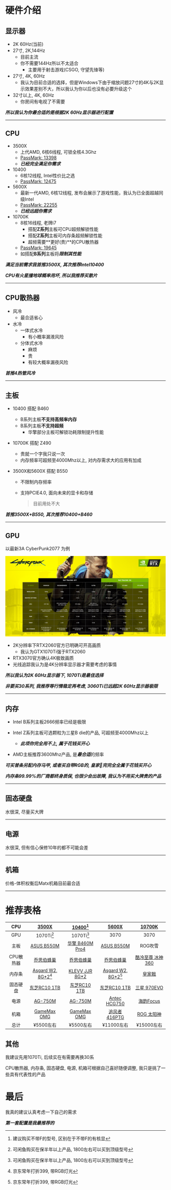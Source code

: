 # 硬件介绍

## 显示器

- 2K 60Hz(当前)
- 27寸, 2K,144Hz
  - 目前主流
  - 你不需要144Hz所以不太适合
    - 主要用于射击游戏(CSGO, 守望先锋等)
- 27寸, 4K, 60Hz
  - 我认为目前合适的选择，但是Windows下由于缩放问题27寸的4K与2K显示效果差别不大，所以我认为你以后也没有必要升级这个
- 32寸以上, 4K, 60Hz
  - 你房间有电视了不需要

***所以我认为你最合适的是根据2K 60Hz显示器进行配置***

---

## CPU 

- 3500X
  - 上代AMD, 6核6线程, 可锁全核4.3Ghz
  - [PassMark: 13398](https://www.cpubenchmark.net/cpu.php?cpu=AMD+Ryzen+5+3500X&id=3592)
  - ***已经完全满足你需求***
- 10400
  - 6核12线程, Intel性价比之选
  - [PassMark: 12475](https://www.cpubenchmark.net/cpu.php?cpu=Intel+Core+i5-10400+%40+2.90GHz&id=3737)
- 5600X
  - 最新一代AMD, 6核12线程, 发布会展示了游戏性能，我认为已全面超越同级Intel
  - [PassMark: 22255](https://www.cpubenchmark.net/cpu.php?cpu=AMD+Ryzen+5+5600X&id=3859)
  - ***已经远超你需求***
- 10700K
  - 8核16线程, 老牌i7
    - 搭配**Z系列**主板可CPU超频解锁性能
    - 搭配**Z系列**主板可内存条超频解锁性能
    - 超频需要**更好(贵)**的CPU散热器
  - [PassMark: 19645](https://www.cpubenchmark.net/cpu.php?cpu=Intel+Core+i7-10700K+%40+3.80GHz&id=3733)
  - 如搭配**B系列**主板将***限制其性能***

***满足当前需求我首推3500X, 其次推荐Intel10400***

***CPU有火星撞地球概率用坏, 所以我推荐买散片***

---

## CPU散热器
  - 风冷
    - 最合适省心
  - 水冷
    - 一体式水冷
      - 有小概率漏液风险
    - 分体式水冷
      - 麻烦
      - 贵
      - 有较大概率漏夜风险

***首推4热管风冷***

---

## 主板

- 10400 搭配 B460

  - B系列主板**不支持高频率内存**
  - B系列主板**不支持超频**
    - 华擎部分主板可解锁功耗限制提升性能

- 10700K 搭配 Z490

  - 贵就一个字我只说一次
  - 内存频率可超频至4000Mhz以上, 对内存需求大的应用有加成

- 3500X和5600X 搭配 B550

  - 不限制内存频率

  - 支持PCIE4.0, 面向未来的显卡和存储

    > 目前用处不大

***首推3500X+B550, 其次推荐10400+B460***

---

## GPU

以最新3A CyberPunk2077 为例

![img](Even_20201218.assets/PT3BHpvcdKZTKbFMPjvW9n.jpg)

- 2K分辨率下RTX2060官方已明确可开高画质
  - 我认为GTX1070Ti强于RTX2060
- RTX3070官方确认4K极致画质
- 光线追踪我认为是4K分辨率显示器才需要考虑的事情

***所以我认为2K 60Hz显示器下, 1070Ti是最佳选择***

***非要买30系列, 我推荐等行情稳定再考虑, 3060Ti已远超2K 60Hz显示器极限***

---

## 内存

- Intel B系列主板2666频率已经是极限
- Intel Z系列主板可选颗粒为三星B die的产品, 可超频至4000Mhz以上
  - ***此项你完全用不上, 属于花钱买开心***

- AMD主板推荐3600Mhz产品, 是***最合适***的频率

***可买普条另配内存马甲, 或者买自带RGB的, 皇家🐔完完全全属于花钱买开心***

***内存条99.99%的厂商都终身质保, 也很少会出故障, 我认为不用买大牌贵的产品***

---

## 固态硬盘

水很深, 尽量买大牌

---

## 电源

水很深, 但有信心保修10年的都不可能会差

---

## 机箱

价格-体积权衡后Matx机箱目前最合适

---

# 推荐表格



|    CPU    | [3500X](https://item.taobao.com/item.htm?spm=a230r.1.14.8.62ab404ekgi53R&id=605447053626&ns=1&abbucket=1#detail) |      [10400](https://item.jd.com/100012587438.html)[^3]      | [5600X](https://detail.tmall.com/item.htm?id=622128960368&spm=a1z0k.7385961.1997985097.d4918997.71b4260bY9cYJn&_u=t2dmg8j26111&skuId=4496934249977) | [10700K](https://item.taobao.com/item.htm?spm=a230r.1.14.31.39e56aecDW5GSf&id=624106081792&ns=1&abbucket=1#detail) |
| :-------: | :----------------------------------------------------------: | :----------------------------------------------------------: | :----------------------------------------------------------: | :----------------------------------------------------------: |
|    GPU    |                          1070Ti[^1]                          |                          1070Ti[^1]                          |                             3070                             |                             3070                             |
|   主板    |     [ASUS B550M](https://item.jd.com/100013699280.html)      | [华擎 B460M Pro4](https://detail.tmall.com/item.htm?spm=a230r.1.14.17.1cb36d1bF88F1c&id=619410954667&ns=1&abbucket=1) |     [ASUS B550M](https://item.jd.com/100013699280.html)      |                           ROG吹雪                            |
| CPU散热器 |        [乔思伯蜂巢](https://item.jd.com/4400825.html)        |        [乔思伯蜂巢](https://item.jd.com/4400825.html)        |        [乔思伯蜂巢](https://item.jd.com/4400825.html)        |  [酷冷至尊 冰神360](https://item.jd.com/100011674030.html)   |
|  内存条   | [Asgard W2, 8G*2](https://item.jd.com/100004542166.html)[^2] | [KLEVV JJR 8G*2](https://detail.tmall.com/item.htm?spm=a230r.1.14.17.5a404cd7iZMAFD&id=602760548732&ns=1&abbucket=1&sku_properties=1627207:10738663065) | [Asgard W2, 8G*2](https://item.jd.com/100004542166.html)[^2] |       [皇家戟](https://item.jd.com/100001749045.html)        |
| 固态硬盘  |    [东芝RC10 1TB](https://item.jd.com/100012956294.html)     |    [东芝RC10 1TB](https://item.jd.com/100012956294.html)     |    [东芝RC10 1TB](https://item.jd.com/100012956294.html)     |  [三星 970EVO](https://item.jd.com/7234468.html#crumb-wrap)  |
|   电源    |         [AG-750M](https://item.jd.com/8670980.html)          |         [AG-750M](https://item.jd.com/8670980.html)          |       [Antec HCG750](https://item.jd.com/6828141.html)       |      [海韵Focus](https://item.jd.com/100007186412.html)      |
|   机箱    |     [GameMax OMG](https://item.jd.com/100012587438.html)     |     [GameMax OMG](https://item.jd.com/100012587438.html)     |     [追风者416PTG](https://item.jd.com/69618937655.html)     |     [ROG 太阳神](https://item.jd.com/100004887526.html)      |
|   总计    |                          ¥5500左右                           |                          ¥5500左右                           |                          ¥11000左右                          |                          ¥15000左右                          |

[^1]: 可闲鱼购买在保半年以上产品, 1800左右可以买到顶级型号

[^2]: 京东常年打折399, 带RGB灯光

[^3]: 建议购买不带F的型号, 区别在于不带F的有核显

## 其他

我建议先用1070Ti, 后续实在有需要再换30系

CPU散热器, 内存条, 固态硬盘, 电源, 机箱可根据自己喜好随便调整, 我只是挑了一些具有代表性的产品

# 最后

我真的建议认真考虑一下自己的需求

***第一套配置是我最推荐的***